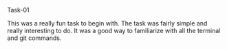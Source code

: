 Task-01

This was a really fun task to begin with. The task was fairly simple and really interesting to do. It was a good way to familiarize with all the terminal and git commands. 